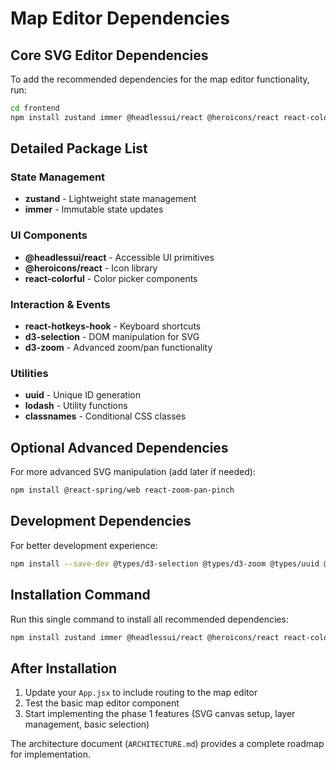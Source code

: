 # Map Editor Dependencies

## Core SVG Editor Dependencies

To add the recommended dependencies for the map editor functionality, run:

```bash
cd frontend
npm install zustand immer @headlessui/react @heroicons/react react-colorful react-hotkeys-hook uuid lodash classnames d3-selection d3-zoom
```

## Detailed Package List

### State Management
- **zustand** - Lightweight state management
- **immer** - Immutable state updates

### UI Components
- **@headlessui/react** - Accessible UI primitives
- **@heroicons/react** - Icon library
- **react-colorful** - Color picker components

### Interaction & Events
- **react-hotkeys-hook** - Keyboard shortcuts
- **d3-selection** - DOM manipulation for SVG
- **d3-zoom** - Advanced zoom/pan functionality

### Utilities
- **uuid** - Unique ID generation
- **lodash** - Utility functions
- **classnames** - Conditional CSS classes

## Optional Advanced Dependencies

For more advanced SVG manipulation (add later if needed):
```bash
npm install @react-spring/web react-zoom-pan-pinch
```

## Development Dependencies

For better development experience:
```bash
npm install --save-dev @types/d3-selection @types/d3-zoom @types/uuid @types/lodash
```

## Installation Command

Run this single command to install all recommended dependencies:

```bash
npm install zustand immer @headlessui/react @heroicons/react react-colorful react-hotkeys-hook uuid lodash classnames d3-selection d3-zoom @react-spring/web react-zoom-pan-pinch
```

## After Installation

1. Update your `App.jsx` to include routing to the map editor
2. Test the basic map editor component
3. Start implementing the phase 1 features (SVG canvas setup, layer management, basic selection)

The architecture document (`ARCHITECTURE.md`) provides a complete roadmap for implementation.
